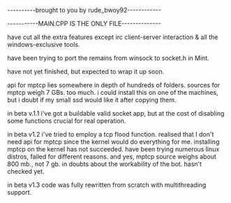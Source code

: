 ----------brought to you by rude_bwoy92------------

-----------MAIN.CPP IS THE ONLY FILE--------------

have cut all the extra features except irc client-server interaction & all the windows-exclusive tools.

have been trying to port the remains from winsock to socket.h in Mint.

have not yet finished, but expected to wrap it up soon.

api for mptcp lies somewhere in depth of hundreds of folders. sources for mptcp weigh 7 GBs. too much. i could install this on one of the machines, but i doubt if my small ssd would like it after copying them.

in beta v.1.1 i've got a buildable valid socket app, but at the cost of disabling some functions crucial for real operation.

in beta v1.2 i've tried to employ a tcp flood function. 
realised that I don't need api for mptcp since the kernel would do everything for me. 
installing mptcp on the kernel has not succeeded. have been trying numerous linux distros, failed for different reasons. 
and yes, mptcp source weighs about 800 mb., not 7 gb.
in doubts about the workability of the bot. hasn't checked yet.

in beta v1.3 code was fully rewritten from scratch with multithreading support.

